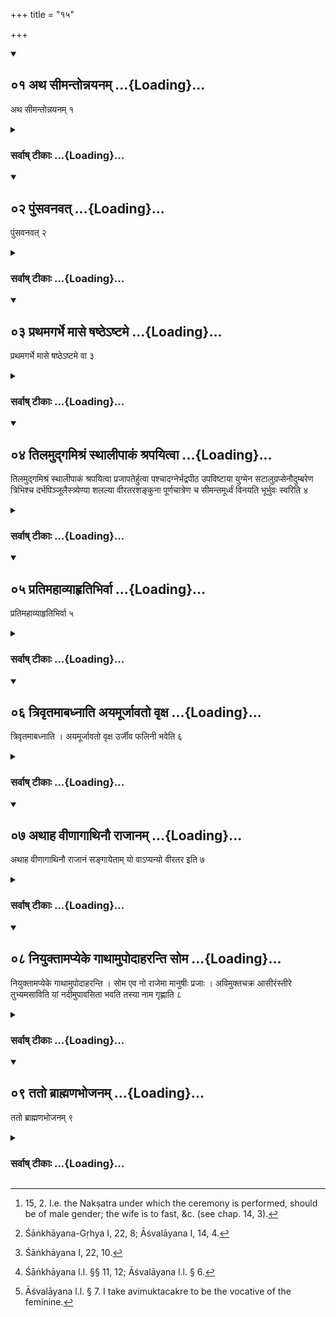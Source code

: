 +++
title = "१५"

+++
<div class="js_include" includetitle="true" newlevelforh1="2" unfilled url="/vedAH_yajuH/vAjasaneyam/sUtram/pAraskara-gRhyam/vishvAsa-prastutiH/1/15/01_atha_sImantonnayanam.md">
<details open><summary><h2>०१ अथ सीमन्तोन्नयनम् ...{Loading}...</h2></summary>

अथ सीमन्तोन्नयनम् १
</details>
</div>
<div class="js_include collapsed" newlevelforh1="3" title="सर्वाष् टीकाः" unfilled url="/vedAH_yajuH/vAjasaneyam/sUtram/pAraskara-gRhyam/sarvASh_TIkAH/1/15/01_atha_sImantonnayanam.md">
<details><summary><h3>सर्वाष् टीकाः ...{Loading}...</h3></summary>

1. Now the Sīmantonnayana (or parting of the pregnant wife's hair).

</details>
</div>
<div class="js_include" includetitle="true" newlevelforh1="2" unfilled url="/vedAH_yajuH/vAjasaneyam/sUtram/pAraskara-gRhyam/vishvAsa-prastutiH/1/15/02_puMsavanavat.md">
<details open><summary><h2>०२ पुंसवनवत् ...{Loading}...</h2></summary>

पुंसवनवत् २
</details>
</div>
<div class="js_include collapsed" newlevelforh1="3" title="सर्वाष् टीकाः" unfilled url="/vedAH_yajuH/vAjasaneyam/sUtram/pAraskara-gRhyam/sarvASh_TIkAH/1/15/02_puMsavanavat.md">
<details><summary><h3>सर्वाष् टीकाः ...{Loading}...</h3></summary>

2 [^1] . (it is performed) like the Puṃsavana;


[^1]:  15, 2. I.e. the Nakṣatra under which the ceremony is performed, should be of male gender; the wife is to fast, &c. (see chap. 14, 3).


</details>
</div>
<div class="js_include" includetitle="true" newlevelforh1="2" unfilled url="/vedAH_yajuH/vAjasaneyam/sUtram/pAraskara-gRhyam/vishvAsa-prastutiH/1/15/03_prathamagarbhe_mAse_ShaShThe-ShTame.md">
<details open><summary><h2>०३ प्रथमगर्भे मासे षष्ठेऽष्टमे ...{Loading}...</h2></summary>

प्रथमगर्भे मासे षष्ठेऽष्टमे वा ३
</details>
</div>
<div class="js_include collapsed" newlevelforh1="3" title="सर्वाष् टीकाः" unfilled url="/vedAH_yajuH/vAjasaneyam/sUtram/pAraskara-gRhyam/sarvASh_TIkAH/1/15/03_prathamagarbhe_mAse_ShaShThe-ShTame.md">
<details><summary><h3>सर्वाष् टीकाः ...{Loading}...</h3></summary>

3. In her first pregnancy, in the sixth or eighth month.

</details>
</div>
<div class="js_include" includetitle="true" newlevelforh1="2" unfilled url="/vedAH_yajuH/vAjasaneyam/sUtram/pAraskara-gRhyam/vishvAsa-prastutiH/1/15/04_tilamudgamishraM_sthAlIpAkaM_shrapayitvA.md">
<details open><summary><h2>०४ तिलमुद्गमिश्रं स्थालीपाकं श्रपयित्वा ...{Loading}...</h2></summary>

तिलमुद्गमिश्रं स्थालीपाकं श्रपयित्वा प्रजापतेर्हुत्वा पश्चादग्नेर्भद्रपीठ उपविष्टाया युग्मेन सटालुग्रप्सेनौदुम्बरेण त्रिभिश्च दर्भपिञ्जूलैस्त्र्येण्या शलल्या वीरतरशङ्कुना पूर्णचात्रेण च सीमन्तमूर्ध्वं विनयति भूर्भुवः स्वरिति ४
</details>
</div>
<div class="js_include collapsed" newlevelforh1="3" title="सर्वाष् टीकाः" unfilled url="/vedAH_yajuH/vAjasaneyam/sUtram/pAraskara-gRhyam/sarvASh_TIkAH/1/15/04_tilamudgamishraM_sthAlIpAkaM_shrapayitvA.md">
<details><summary><h3>सर्वाष् टीकाः ...{Loading}...</h3></summary>

4 [^2] . After he has cooked a mess of sacrificial food, containing sesamum and Mudga beans, and has sacrificed to Prajāpati, he parts for the wife, who is seated to the west of the fire on a soft chair, her hair upwards (i.e. beginning from the front) with a bunch containing an even number of unripe Udumbara fruits, and with three bunches of Darbha grass, with a porcupine's quill that has three white spots, with a stick of Vīratara wood, and with a full spindle. with the words, 'Bhūr bhuvaḥ svaḥ.'


[^2]:  Śāṅkhāyana-Gṛhya I, 22, 8; Āśvalāyana I, 14, 4.


</details>
</div>
<div class="js_include" includetitle="true" newlevelforh1="2" unfilled url="/vedAH_yajuH/vAjasaneyam/sUtram/pAraskara-gRhyam/vishvAsa-prastutiH/1/15/05_pratimahAvyAhRtibhirvA.md">
<details open><summary><h2>०५ प्रतिमहाव्याहृतिभिर्वा ...{Loading}...</h2></summary>

प्रतिमहाव्याहृतिभिर्वा ५
</details>
</div>
<div class="js_include collapsed" newlevelforh1="3" title="सर्वाष् टीकाः" unfilled url="/vedAH_yajuH/vAjasaneyam/sUtram/pAraskara-gRhyam/sarvASh_TIkAH/1/15/05_pratimahAvyAhRtibhirvA.md">
<details><summary><h3>सर्वाष् टीकाः ...{Loading}...</h3></summary>

5. Or (he parts the hair once) with each of the (three) Mahāvyāhṛtis.

</details>
</div>
<div class="js_include" includetitle="true" newlevelforh1="2" unfilled url="/vedAH_yajuH/vAjasaneyam/sUtram/pAraskara-gRhyam/vishvAsa-prastutiH/1/15/06_trivRtamAbadhnAti_ayamUrjAvato_vRxa.md">
<details open><summary><h2>०६ त्रिवृतमाबध्नाति अयमूर्जावतो वृक्ष ...{Loading}...</h2></summary>

त्रिवृतमाबध्नाति । अयमूर्जावतो वृक्ष उर्जीव फलिनी भवेति ६
</details>
</div>
<div class="js_include collapsed" newlevelforh1="3" title="सर्वाष् टीकाः" unfilled url="/vedAH_yajuH/vAjasaneyam/sUtram/pAraskara-gRhyam/sarvASh_TIkAH/1/15/06_trivRtamAbadhnAti_ayamUrjAvato_vRxa.md">
<details><summary><h3>सर्वाष् टीकाः ...{Loading}...</h3></summary>

6 [^3] . He ties (the Udumbara fruits, &c.) to a string of three twisted threads with (the words), 'Rich in sap is this tree; like the tree, rich in sap, be thou fruitful.'


[^3]:  Śāṅkhāyana I, 22, 10.


</details>
</div>
<div class="js_include" includetitle="true" newlevelforh1="2" unfilled url="/vedAH_yajuH/vAjasaneyam/sUtram/pAraskara-gRhyam/vishvAsa-prastutiH/1/15/07_athAha_vINAgAthinau_rAjAnam.md">
<details open><summary><h2>०७ अथाह वीणागाथिनौ राजानम् ...{Loading}...</h2></summary>

अथाह वीणागाथिनौ राजानं सङ्गायेताम् यो वाऽप्यन्यो वीरतर इति ७
</details>
</div>
<div class="js_include collapsed" newlevelforh1="3" title="सर्वाष् टीकाः" unfilled url="/vedAH_yajuH/vAjasaneyam/sUtram/pAraskara-gRhyam/sarvASh_TIkAH/1/15/07_athAha_vINAgAthinau_rAjAnam.md">
<details><summary><h3>सर्वाष् टीकाः ...{Loading}...</h3></summary>

7 [^4] . (The husband) then says to two lute-players, 'Sing ye the king, or if anybody else is still more valiant.'


[^4]:  Śāṅkhāyana l.l. §§ 11, 12; Āśvalāyana l.l. § 6.


</details>
</div>
<div class="js_include" includetitle="true" newlevelforh1="2" unfilled url="/vedAH_yajuH/vAjasaneyam/sUtram/pAraskara-gRhyam/vishvAsa-prastutiH/1/15/08_niyuktAmapyeke_gAthAmupodAharanti_soma.md">
<details open><summary><h2>०८ नियुक्तामप्येके गाथामुपोदाहरन्ति सोम ...{Loading}...</h2></summary>

नियुक्तामप्येके गाथामुपोदाहरन्ति । सोम एव नो राजेमा मानुषीः प्रजाः । अविमुक्तचक्र आसीरंस्तीरे तुभ्यमसाविति यां नदीमुपावसिता भवति तस्या नाम गृह्णाति ८
</details>
</div>
<div class="js_include collapsed" newlevelforh1="3" title="सर्वाष् टीकाः" unfilled url="/vedAH_yajuH/vAjasaneyam/sUtram/pAraskara-gRhyam/sarvASh_TIkAH/1/15/08_niyuktAmapyeke_gAthAmupodAharanti_soma.md">
<details><summary><h3>सर्वाष् टीकाः ...{Loading}...</h3></summary>

8 [^5] . Here some also prescribe a certain stanza (to be sung by the lute-players): 'Soma alone is our king. May these human tribes dwell on thy banks, O (river) whose dominion is unbroken, N.N.!' - here he names the name of the river near which they dwell.


[^5]:  Āśvalāyana l.l. § 7. I take avimuktacakre to be the vocative of the feminine.


</details>
</div>
<div class="js_include" includetitle="true" newlevelforh1="2" unfilled url="/vedAH_yajuH/vAjasaneyam/sUtram/pAraskara-gRhyam/vishvAsa-prastutiH/1/15/09_tato_brAhmaNabhojanam.md">
<details open><summary><h2>०९ ततो ब्राह्मणभोजनम् ...{Loading}...</h2></summary>

ततो ब्राह्मणभोजनम् ९
</details>
</div>
<div class="js_include collapsed" newlevelforh1="3" title="सर्वाष् टीकाः" unfilled url="/vedAH_yajuH/vAjasaneyam/sUtram/pAraskara-gRhyam/sarvASh_TIkAH/1/15/09_tato_brAhmaNabhojanam.md">
<details><summary><h3>सर्वाष् टीकाः ...{Loading}...</h3></summary>

9. Then (follows) feeding of the Brāhmaṇas.

</details>
</div>